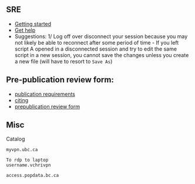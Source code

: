 
## SRE

- [Getting started](getting_started.md)
- [Get help](help.md)
- Suggestions: 
    1/ Log off over disconnect your session because you may not likely be able to reconnect after some period of time
        - If you left script A opened in a disconnected session and try to edit the same script in a new session, you cannot save the changes unless you create a new file (will have to resort to ```Save As```) 

## Pre-publication review form:

- [publication requirements](https://www.popdata.bc.ca/publishing_research_materials)
- [citing](https://www.popdata.bc.ca/publishing_research_materials/citingsources)
- [prepublication review form](https://www.popdata.bc.ca/publishing_research_materials/forms/prepublicdisclosure_review)



## Misc

Catalog

```
myvpn.ubc.ca 

To rdp to laptop
username.vchrivpn
```

```
access.popdata.bc.ca
```
